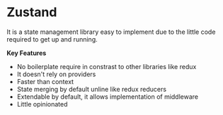 # Zustand
It is a state management library easy to implement due to the little code required to get up and running.

**Key Features**
 - No boilerplate require in constrast to other libraries like redux
 - It doesn't rely on providers
 - Faster than context
 - State merging by default unline like redux reducers
 - Extendable by default, it allows implementation of middleware
 - Little opinionated